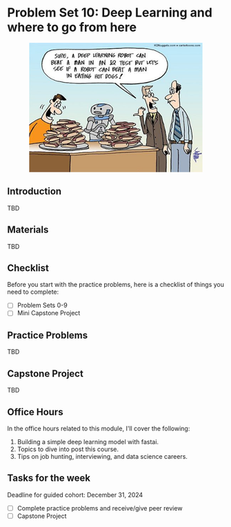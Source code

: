# Problem Set 10: Deep Learning and where to go from here

<div align="center">
    <img src="../images/deeplearning.jpeg" height="300">
</div>

## Introduction

TBD

## Materials

TBD

## Checklist

Before you start with the practice problems, here is a checklist of things you need to complete:
- [ ] Problem Sets 0-9
- [ ] Mini Capstone Project

## Practice Problems

TBD

## Capstone Project

TBD

## Office Hours

In the office hours related to this module, I'll cover the following:
1. Building a simple deep learning model with fastai.
2. Topics to dive into post this course.
3. Tips on job hunting, interviewing, and data science careers.

## Tasks for the week

Deadline for guided cohort: December 31, 2024

- [ ] Complete practice problems and receive/give peer review
- [ ] Capstone Project